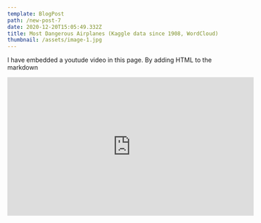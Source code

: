 ```yaml
---
template: BlogPost
path: /new-post-7
date: 2020-12-20T15:05:49.332Z
title: Most Dangerous Airplanes (Kaggle data since 1908, WordCloud)
thumbnail: /assets/image-1.jpg
---
```

I have embedded a youtude video in this page. By adding HTML to the markdown

<iframe width="560" height="315" src="https://www.youtube.com/embed/ZZY-Ytrw2co" frameborder="0" allow="accelerometer; autoplay; encrypted-media; gyroscope; picture-in-picture" allowfullscreen></iframe>
